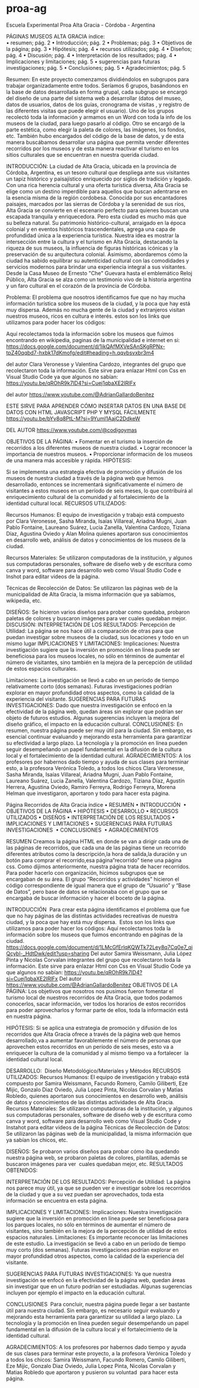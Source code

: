 # proa-ag

Escuela Experimental Proa Alta Gracia - Còrdoba - Argentina

PÁGINAS MUSEOS ALTA GRACIA 
índice:  
    • resumen; pág.									    	              2
    • Introducción; pág. 									              2
    • Problemas; pág. 									                3
    •  Objetivos de la página; pág.				              3
    •  Hipótesis; pág.						  			              4
    •  recursos utilizados; pág.					              4
    • Diseños; pág. 								                		4
    • Discusión; pág. 								  	              4
    • Interpretación de los resultados; pág. 						4
    • Implicaciones y limitaciones; pág.   							5
    • sugerencias para futuras investigaciones; pág. 		5
    • Conclusiones; pág. 								              	5
    • Agradecimientos; pág. 								            5

Resumen: 
En este proyecto comenzamos dividiéndolos en subgrupos para trabajar organizadamente entre todos. Seríamos 6 grupos,  basándonos en la base de datos desarrollada en forma grupal, cada subgrupo se  encargó del diseño de una parte del sistema web a desarrollar  (datos del museo, datos de usuarios, datos de los guías, cronograma de visitas , y registro de las diferentes visitas que puede elegir el usuario).
Uno de los grupos recolectó toda la información y armamos en un Word con toda la info de los museos de la ciudad, para luego pasarlo al código.
Otro se encargó de la parte estética, como elegir la paleta de colores, las imágenes, los fondos, 
etc.
También hubo encargados del código de la base de datos, y de esta manera buscábamos desarrollar una página que permita vender diferentes recorridos por los museos y de esta manera reactivar el turismo en los sitios culturales que se encuentran en nuestra querida ciudad.

INTRODUCCIÓN: 
La ciudad de Alta Gracia, ubicada en la provincia de Córdoba, Argentina, es un tesoro cultural que despliega ante sus visitantes un tapiz histórico y paisajístico enriquecido por siglos de tradición y legado. Con una rica herencia cultural y una oferta turística diversa, Alta Gracia se elige como un destino imperdible para aquellos que buscan adentrarse en la esencia misma de la región cordobesa.
Conocida por sus encantadores paisajes, marcados por las sierras de Córdoba y la serenidad de sus ríos, Alta Gracia se convierte en el escenario perfecto para quienes buscan una escapada tranquila y enriquecedora. Pero esta ciudad es mucho más que su belleza natural. Su patrimonio histórico-cultural, arraigado en la época colonial y en eventos históricos trascendentales, agrega una capa de profundidad única a la experiencia turística.
Nuestra idea es mostrar la intersección entre la cultura y el turismo en Alta Gracia, destacando la riqueza de sus museos, la influencia de figuras históricas icónicas y la preservación de su arquitectura colonial. Asimismo, abordaremos cómo la ciudad ha sabido equilibrar su autenticidad cultural con las comodidades y servicios modernos para brindar una experiencia integral a sus visitantes. Desde la Casa Museo de Ernesto "Che" Guevara hasta el emblemático Reloj Público, Alta Gracia se alza como un testimonio vivo de la historia argentina y un faro cultural en el corazón de la provincia de Córdoba.



Problema:
El problema que nosotros identificamos fue que no hay mucha información turística sobre los museos de la ciudad, y la poca que hay está muy dispersa. Además no mucha gente de la ciudad y extranjeros visitan nuestros museos, ricos en cultura e interés.
estos son los links que utilizamos para poder hacer los códigos: 

Aquí recolectamos toda la información sobre los museos que fuimos encontrando en wikipedia, paginas de la municipalidad e internet en si: 
https://docs.google.com/document/d/1ikQAfMXVeSAnSKgRPNx-tpZ40qqbd7-hxbk17dKmofg/edit#heading=h.qqvbsvxbr3m4

del autor Clara Veronesse y Valentina Cardozo, integrantes del grupo que recolectaron toda la información.
Este sirve para enlazar Html con Css en Visual Studio Code ya que algunos no sabían:
https://youtu.be/qROhR9k7ID4?si=Cuej1qbaXE2IRlFx

del autor https://www.youtube.com/@AdrianGallardoBenitez

 ESTE SIRVE PARA APRENDER CÓMO INSERTAR DATOS EN UNA BASE DE DATOS CON HTML JAVASCRIPT PHP Y MYSQL FÁCILMENTE
https://youtu.be/bYv8q8PtL-M?si=9YumI1AajC2DdkeW

 DEL AUTOR https://www.youtube.com/@codigoymas

OBJETIVOS DE LA PÁGINA: 
    • Fomentar en el turismo la inserción de recorridos a los diferentes museos de nuestra ciudad. 
    • Lograr reconocer la importancia de nuestros museos.
    • Proporcionar información de los museos de una manera más accesible y rápida.
HIPÓTESIS: 

Si se implementa una estrategia efectiva de promoción y difusión de los museos de nuestra ciudad a través de la página web que hemos desarrollado, entonces se incrementará significativamente el número de visitantes a estos museos en un período de seis meses, lo que contribuirá al enriquecimiento cultural de la comunidad y al fortalecimiento de la identidad cultural local.
RECURSOS UTILIZADOS: 

Recursos Humanos: El equipo de investigación y trabajo está compuesto por Clara Veronesse, Sasha Miranda, Isaías Villareal, Ariadna Mugni, Juan Pablo Fontaine, Laureano Suárez, Lucia Zanella, Valentina Cardozo, Tiziana Díaz, Agustina Oviedo y Alan Molina quienes aportaron sus conocimientos en desarrollo web, análisis de datos y conocimientos de los museos de la ciudad.

Recursos Materiales: Se utilizaron computadoras de la institución, y algunos sus computadoras personales, software de diseño web y de escritura como canva y word, software para desarrollo web como Visual Studio Code e Inshot para editar videos de la página.

Técnicas de Recolección de Datos: Se utilizaron las páginas web de la municipalidad de Alta Gracia, la misma información que ya sabíamos, wikipedia, etc.

DISEÑOS: 
Se hicieron varios diseños para probar como quedaba, probaron paletas de colores y buscaron imágenes para ver cuales quedaban mejor.
DISCUSIÓN:
INTERPRETACIÓN DE LOS RESULTADOS: 
Percepción de Utilidad: La página se nos hace útil a comparación de otras para que puedan investigar sobre museos de la ciudad, sus locaciones y todo en un mismo lugar
IMPLICACIONES Y LIMITACIONES: 
Implicaciones: Nuestra investigación sugiere que la inversión en promoción en línea puede ser beneficiosa para los museos locales, no sólo en términos de aumentar el número de visitantes, sino también en la mejora de la percepción de utilidad de estos espacios culturales.

Limitaciones: La investigación se llevó a cabo en un período de tiempo relativamente corto (dos semanas). Futuras investigaciones podrían explorar en mayor profundidad otros aspectos, como la calidad de la experiencia del visitante.
SUGERENCIAS PARA FUTURAS INVESTIGACIONES:
Dado que nuestra investigación se enfocó en la efectividad de la página web, quedan áreas sin explorar que podrían ser objeto de futuros estudios. Algunas sugerencias incluyen la mejora del diseño gráfico, el impacto en la educación cultural.
CONCLUSIONES: 
En resumen, nuestra página puede ser muy útil para la ciudad. Sin embargo, es esencial continuar evaluando y mejorando esta herramienta para garantizar su efectividad a largo plazo. La tecnología y la promoción en línea pueden seguir desempeñando un papel fundamental en la difusión de la cultura local y el fortalecimiento de la identidad cultural.
AGRADECIMIENTOS: 
A los profesores por habernos dado tiempo y ayuda de sus clases para terminar esto, a la profesora Verónica Toledo, a todos los chicos Clara Veronesse, Sasha Miranda, Isaías Villareal, Ariadna Mugni, Juan Pablo Fontaine, Laureano Suárez, Lucia Zanella, Valentina Cardozo, Tiziana Díaz, Agustín Herrera, Agustina Oviedo, Ramiro Ferreyra, Rodrigo Ferreyra, Morena Helman que investigaron, aportaron y todo para hacer esta página.



Página Recorridos de 
Alta Gracia
índice
    • RESUMEN
    • INTRODUCCIÓN 
    • OBJETIVOS DE LA PÁGINA
    • HIPÓTESIS
    • DESARROLLO
    • RECURSOS UTILIZADOS
    • DISEÑOS
    • INTERPRETACIÓN DE LOS RESULTADOS
    • IMPLICACIONES Y LIMITACIONES
    • SUGERENCIAS PARA FUTURAS INVESTIGACIONES 
    • CONCLUSIONES 
    • AGRADECIMIENTOS

RESUMEN
Creamos la página HTML en donde se van a dirigir cada una de las páginas de recorridos, que cada una de las páginas tiene un recorrido diferentes atributos como la descripción,la hora de salida,la duración y un botón para comprar el recorrido,esa página”recorrido” tiene una página css.
Como dijimos anteriormente, nuestra página trata de hacer recorridos. Para poder hacerlo con organización, hicimos subgrupos que se encargaban de su área. El grupo “Recorridos y actividades” hicieron el código correspondiente de igual manera que el grupo de “Usuario” y “Base de Datos”, pero base de datos se relacionaba con el grupo que se encargaba de buscar información y hacer el boceto de la página. 

INTRODUCCIÓN 
Para crear esta página identificamos el problema que fue que no hay páginas de las distintas actividades recreativas de nuestra ciudad, y la poca que hay está muy dispersa. 
Estos son los links que utilizamos para poder hacer los códigos:
Aquí recolectamos toda la información sobre los museos que fuimos encontrando en páginas de la ciudad.
https://docs.google.com/document/d/1LMcGfErlqKQWTk72Ley8q7Cq0e7_qiQcybl-_HdtDwk/edit?usp=sharing
Del autor Samira Weissmann, Julia López Pinta y Nicolas Corvalan integrantes del grupo que recolectaron toda la información.
Este sirve para enlazar Html con Css en Visual Studio Code ya que algunos no sabían:
https://youtu.be/qROhR9k7ID4?si=Cuej1qbaXE2IRlFx
Del autor https://www.youtube.com/@AdrianGallardoBenitez
OBJETIVOS DE LA PÁGINA:
Los objetivos que nosotros nos pusimos fueron fomentar el turismo local de nuestros recorridos de Alta Gracia, que todos podamos conocerlos, sacar información, ver todos los horarios de estos recorridos para poder aprovecharlos y formar parte de ellos, toda la información está en nuestra página.

HIPÓTESIS:
Si se aplica una estrategia de promoción y difusión de los recorridos que Alta Gracia ofrece a través de la página web que hemos desarrollado,va a aumentar favorablemente el número de personas que aprovechen estos recorridos en un período de seis meses, esto va a enriquecer la cultura de la comunidad y al mismo tiempo va a fortalecer  la identidad cultural local.

DESARROLLO: 
Diseño Metodológico/Materiales y Métodos
RECURSOS UTILIZADOS:
Recursos Humanos: El equipo de investigación y trabajo está compuesto por Samira Weissmann, Facundo Romero, Camilo Giliberti, Eze Mijic, Gonzalo Diaz Oviedo, Julia Lopez Pinta, Nicolas Corvalan y Matias Robledo, quienes aportaron sus conocimientos en desarrollo web, análisis de datos y conocimientos de las distintas actividades de Alta Gracia.
Recursos Materiales: Se utilizaron computadoras de la institución, y algunos sus computadoras personales, software de diseño web y de escritura como canva y word, software para desarrollo web como Visual Studio Code y Instahot para editar videos de la página
Técnicas de Recolección de Datos: Se utilizaron las páginas web de la municipalidad, la misma información que ya sabían los chicos, etc.

DISEÑOS:
Se probaron varios diseños para probar cómo iba quedando nuestra página web, se probaron paletas de colores, plantillas, además se buscaron imágenes para ver  cuales quedaban mejor, etc.
RESULTADOS OBTENIDOS: 

INTERPRETACIÓN DE LOS RESULTADOS:
Percepción de Utilidad: La página nos parece muy útil, ya que se pueden ver e investigar sobre los recorridos de la ciudad y que a su vez puedan ser aprovechados, toda esta información se encuentra en esta página.

IMPLICACIONES Y LIMITACIONES:
Implicaciones: Nuestra investigación sugiere que la inversión en promoción en línea puede ser beneficiosa para los parques locales, no sólo en términos de aumentar el número de visitantes, sino también en la mejora de la percepción de utilidad de estos espacios naturales.
Limitaciones: Es importante reconocer las limitaciones de este estudio. La investigación se llevó a cabo en un período de tiempo muy corto (dos semanas). Futuras investigaciones podrían explorar en mayor profundidad otros aspectos, como la calidad de la experiencia del visitante.

SUGERENCIAS PARA FUTURAS INVESTIGACIONES:
Ya que nuestra investigación se enfocó en la efectividad de la página web, quedan áreas sin investigar que en un futuro podrían ser estudiadas. Algunas sugerencias incluyen por ejemplo el impacto en la educación cultural.

CONCLUSIONES 
Para concluir, nuestra página puede llegar a ser bastante útil para nuestra ciudad. Sin embargo, es necesario seguir evaluando y mejorando esta herramienta para garantizar su utilidad a largo plazo. La tecnología y la promoción en línea pueden seguir desempeñando un papel fundamental en la difusión de la cultura local y el fortalecimiento de la identidad cultural.

AGRADECIMIENTOS:
A los profesores por habernos dado tiempo y ayuda de sus clases para terminar este proyecto, a la profesora Verónica Toledo y a todos los chicos: Samira Weissmann, Facundo Romero, Camilo Giliberti, Eze Mijic, Gonzalo Diaz Oviedo, Julia Lopez Pinta, Nicolas Corvalan y Matias Robledo que aportaron y pusieron su voluntad  para hacer esta página.






